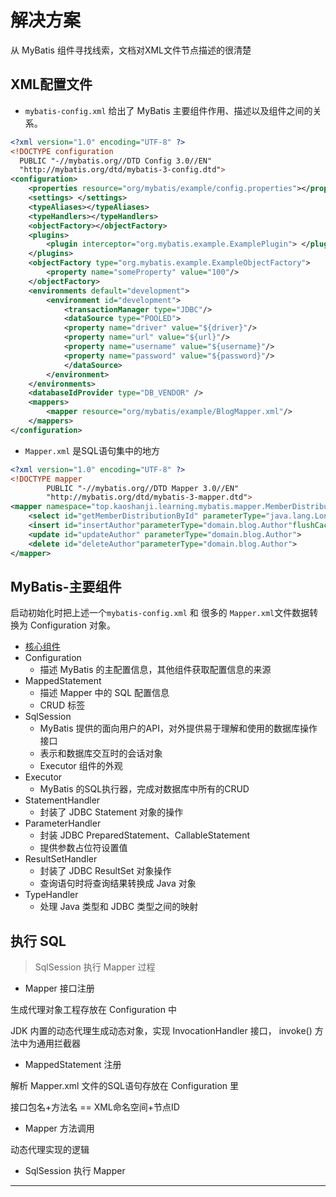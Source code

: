 #   解决方案

从 MyBatis 组件寻找线索，文档对XML文件节点描述的很清楚

##  XML配置文件

-   `mybatis-config.xml` 给出了 MyBatis 主要组件作用、描述以及组件之间的关系。

```xml
<?xml version="1.0" encoding="UTF-8" ?>
<!DOCTYPE configuration
  PUBLIC "-//mybatis.org//DTD Config 3.0//EN"
  "http://mybatis.org/dtd/mybatis-3-config.dtd">
<configuration>
    <properties resource="org/mybatis/example/config.properties"></properties>
    <settings> </settings>
    <typeAliases></typeAliases>
    <typeHandlers></typeHandlers>
    <objectFactory></objectFactory>
    <plugins>
        <plugin interceptor="org.mybatis.example.ExamplePlugin"> </plugin>
    </plugins>
    <objectFactory type="org.mybatis.example.ExampleObjectFactory">
        <property name="someProperty" value="100"/>
    </objectFactory>
    <environments default="development">
        <environment id="development">
            <transactionManager type="JDBC"/>
            <dataSource type="POOLED">
            <property name="driver" value="${driver}"/>
            <property name="url" value="${url}"/>
            <property name="username" value="${username}"/>
            <property name="password" value="${password}"/>
            </dataSource>
        </environment>
    </environments>
    <databaseIdProvider type="DB_VENDOR" />
    <mappers>
        <mapper resource="org/mybatis/example/BlogMapper.xml"/>
    </mappers>
</configuration>
```

-   `Mapper.xml` 是SQL语句集中的地方

```xml
<?xml version="1.0" encoding="UTF-8" ?>
<!DOCTYPE mapper
		PUBLIC "-//mybatis.org//DTD Mapper 3.0//EN"
		"http://mybatis.org/dtd/mybatis-3-mapper.dtd">
<mapper namespace="top.kaoshanji.learning.mybatis.mapper.MemberDistributionMapper">
    <select id="getMemberDistributionById" parameterType="java.lang.Long" resultType="top.kaoshanji.learning.mybatis.entity.MemberDistributionEntity"></select>
    <insert id="insertAuthor"parameterType="domain.blog.Author"flushCache="true">
    <update id="updateAuthor" parameterType="domain.blog.Author">
    <delete id="deleteAuthor"parameterType="domain.blog.Author">
</mapper>

```

##  MyBatis-主要组件

启动初始化时把上述一个`mybatis-config.xml` 和 很多的 `Mapper.xml`文件数据转换为 Configuration 对象。

-   [核心组件](https://www.processon.com/view/link/5e8b301ee4b0a1e6dcb6bdef)
-   Configuration
    -   描述 MyBatis 的主配置信息，其他组件获取配置信息的来源
-   MappedStatement
    -   描述 Mapper 中的 SQL 配置信息
    -   CRUD 标签
-   SqlSession
    -   MyBatis 提供的面向用户的API，对外提供易于理解和使用的数据库操作接口
    -   表示和数据库交互时的会话对象
    -   Executor 组件的外观
-   Executor
    -   MyBatis 的SQL执行器，完成对数据库中所有的CRUD
-   StatementHandler
    -   封装了 JDBC Statement 对象的操作
-   ParameterHandler
    -   封装 JDBC PreparedStatement、CallableStatement
    -   提供参数占位符设置值
-   ResultSetHandler
    -   封装了 JDBC ResultSet 对象操作
    -   查询语句时将查询结果转换成 Java 对象
-   TypeHandler
    -   处理 Java 类型和 JDBC 类型之间的映射


##  执行 SQL

>   SqlSession 执行 Mapper 过程

-   Mapper 接口注册

生成代理对象工程存放在 Configuration 中

JDK 内置的动态代理生成动态对象，实现 InvocationHandler 接口， invoke() 方法中为通用拦截器

-   MappedStatement 注册

解析 Mapper.xml 文件的SQL语句存放在 Configuration 里

接口包名+方法名 == XML命名空间+节点ID

-   Mapper 方法调用

动态代理实现的逻辑

-   SqlSession 执行 Mapper

----
